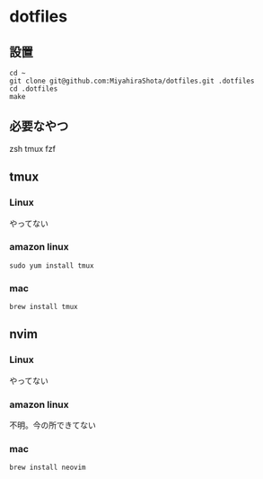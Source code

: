 # dotfiles

## 設置
```
cd ~
git clone git@github.com:MiyahiraShota/dotfiles.git .dotfiles
cd .dotfiles
make
```

## 必要なやつ
zsh tmux fzf

## tmux
### Linux
やってない

### amazon linux
```
sudo yum install tmux
```

### mac
```
brew install tmux
```

## nvim
### Linux
やってない

### amazon linux
不明。今の所できてない

### mac
```
brew install neovim
```
